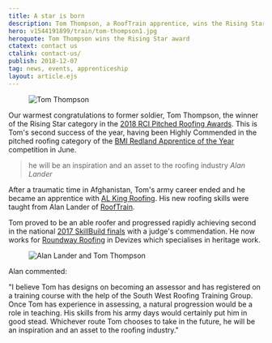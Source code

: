 ```yaml
---
title: A star is born
description: Tom Thompson, a RoofTrain apprentice, wins the Rising Star category at the 2018 RCI Pitched Roofing Awards.
hero: v1544191899/train/tom-thompson1.jpg
heroquote: Tom Thompson wins the Rising Star award
ctatext: contact us
ctalink: contact-us/
publish: 2018-12-07
tag: news, events, apprenticeship
layout: article.ejs
---
```


<figure data-href="[imagecdn]v1544191899/train/tom-thompson3.jpg" class="progressive replace inline alt">
  <img src="[imagecdn]c_scale,w_50/v1544191899/train/tom-thompson3.jpg" alt="Tom Thompson" class="preview" />
</figure>


Our warmest congratulations to former soldier, Tom Thompson, the winner of the Rising Star category in the [2018 RCI Pitched Roofing Awards](https://www.pitchedroofingawards.co.uk/). This is Tom's second success of the year, having been Highly Commended in the pitched roofing category of the [BMI Redland Apprentice of the Year](https://redland.co.uk/apprentice-of-the-year-2018) competition in June.

> he will be an inspiration and an asset to the roofing industry
<cite>Alan Lander</cite>

After a traumatic time in Afghanistan, Tom's army career ended and he became an apprentice with [AL King Roofing](http://www.alkingroofing.co.uk/). His new roofing skills were taught from Alan Lander of [RoofTrain]([root]).

Tom proved to be an able roofer and progressed rapidly achieving second in the national [2017 SkillBuild finals]([root]news/skillbuild-final-2017/) with a judge's commendation. He now works for [Roundway Roofing](https://www.roundwayroofing.co.uk/) in Devizes which specialises in heritage work.

<figure data-href="[imagecdn]v1544191899/train/tom-thompson2.jpg" class="progressive replace inline">
  <img src="[imagecdn]c_scale,w_50/v1544191899/train/tom-thompson2.jpg" alt="Alan Lander and Tom Thompson" class="preview" />
</figure>

Alan commented:

"I believe Tom has designs on becoming an assessor and has registered on a training course with the help of the South West Roofing Training Group. Once Tom has experience in assessing, a natural progression would be a role in teaching. His skills from his army days would certainly put him in good stead. Whichever route Tom chooses to take in the future, he will be an inspiration and an asset to the roofing industry."

